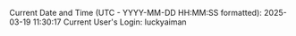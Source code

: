 Current Date and Time (UTC - YYYY-MM-DD HH:MM:SS formatted): 2025-03-19 11:30:17
Current User's Login: luckyaiman
